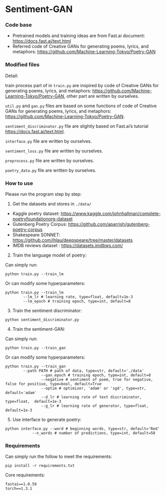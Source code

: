 # Sentiment-GAN
### Code base

-   Pretrained models and training ideas are from Fast.ai document: <https://docs.fast.ai/text.html>
-   Referred code of Creative GANs for generating poems, lyrics, and metaphors: <https://github.com/Machine-Learning-Tokyo/Poetry-GAN>

### Modified files

Detail:

train process part of in `train.py`  are inspired by code of Creative GANs for generating poems, lyrics, and metaphors: <https://github.com/Machine-Learning-Tokyo/Poetry-GAN>, other part are written by ourselves.

`util.py` and `gan.py` files are based on some functions of code of Creative GANs for generating poems, lyrics, and metaphors: <https://github.com/Machine-Learning-Tokyo/Poetry-GAN>.

`sentiment_discriminator.py` file are slightly based on Fast.ai’s tutorial <https://docs.fast.ai/text.html>.

`interface.py` file are written by ourselves.

`sentiment_loss.py` file are written by ourselves.

`preprocess.py` file are written by ourselves.

`poetry_data.py` file are written by ourselves.

### How to use

Please run the program step by step:

1.  Get the datasets and stores in `./data/`

-   Kaggle poetry dataset: https://www.kaggle.com/johnhallman/complete-poetryfoundationorg-dataset
-   Gutenberg Poetry Corpus: https://github.com/aparrish/gutenberg-poetry-corpus
-   Shakespeare SONNET: https://github.com/jhlau/deepspeare/tree/master/datasets
-   IMDB reviews dataset : https://datasets.imdbws.com/

2.  Train the language model of poetry:

Can simply run:

```
python train.py --train_lm
```

Or can modify some hyperparameters:

```
python train.py --train_lm
		--lm_lr # learning rate, type=float, default=1e-3
  		--lm_epoch # training epoch, type=int, default=8
```

3.  Train the sentiment discriminator:

```
python sentiment_discriminator.py
```

4.  Train the sentiment-GAN:

Can simply run:

```
python train.py --train_gan
```

Or can modify some hyperparameters:

```
python train.py --train_gan
		--path PATH # path of data, type=str, default='./data'
                --gan_epoch # training epoch, type=int, default=8
                --negative # sentiment of poem, true for negative, false for positive, type=bool, default=True
                --optim # optimizer, 'adam' or 'sgd', type=str,  default='adam'
                --d_lr # learning rate of text discriminator, type=float,  default=1e-3
                --g_lr # learning rate of generator, type=float,  default=1e-3
```

5.  Use interface to generate poetry:

```
python interface.py --word # beginning words, type=str, default='Red'
		    --n_words # number of predictions, type=int, default=50
```



### Requirements

Can simply run the follow to meet the requirements:

```
pip install -r requirements.txt
```

Core requirements:

```
fastai==1.0.59
torch==1.3.1
```